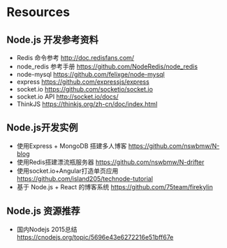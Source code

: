 # Resources

## Node.js 开发参考资料
  * Redis 命令参考 http://doc.redisfans.com/
  * node_redis 参考手册 https://github.com/NodeRedis/node_redis
  * node-mysql https://github.com/felixge/node-mysql
  * express https://github.com/expressjs/express
  * socket.io https://github.com/socketio/socket.io
  * socket.io API http://socket.io/docs/
  * ThinkJS https://thinkjs.org/zh-cn/doc/index.html

## Node.js开发实例
  * 使用Express + MongoDB 搭建多人博客 https://github.com/nswbmw/N-blog
  * 使用Redis搭建漂流瓶服务器 https://github.com/nswbmw/N-drifter
  * 使用socket.io+Angular打造单页应用 https://github.com/island205/technode-tutorial
  * 基于 Node.js + React 的博客系统 https://github.com/75team/firekylin


## Node.js 资源推荐
  * 国内Nodejs 2015总结 https://cnodejs.org/topic/5696e43e6272216e51bff67e
